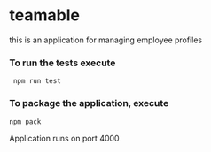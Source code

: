 # teamable
this is an application for managing employee profiles
### To run the tests execute
     npm run test


### To package the application, execute
    npm pack
Application runs on port 4000
